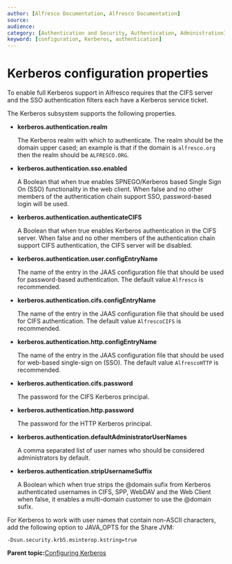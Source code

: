 ```yaml
---
author: [Alfresco Documentation, Alfresco Documentation]
source: 
audience: 
category: [Authentication and Security, Authentication, Administration]
keyword: [configuration, Kerberos, authentication]
---
```


# Kerberos configuration properties

To enable full Kerberos support in Alfresco requires that the CIFS server and the SSO authentication filters each have a Kerberos service ticket.

The Kerberos subsystem supports the following properties.

-   **kerberos.authentication.realm**

    The Kerberos realm with which to authenticate. The realm should be the domain upper cased; an example is that if the domain is `alfresco.org` then the realm should be `ALFRESCO.ORG`.

-   **kerberos.authentication.sso.enabled**

    A Boolean that when true enables SPNEGO/Kerberos based Single Sign On \(SSO\) functionality in the web client. When false and no other members of the authentication chain support SSO, password-based login will be used.

-   **kerberos.authentication.authenticateCIFS**

    A Boolean that when true enables Kerberos authentication in the CIFS server. When false and no other members of the authentication chain support CIFS authentication, the CIFS server will be disabled.

-   **kerberos.authentication.user.configEntryName**

    The name of the entry in the JAAS configuration file that should be used for password-based authentication. The default value `Alfresco` is recommended.

-   **kerberos.authentication.cifs.configEntryName**

    The name of the entry in the JAAS configuration file that should be used for CIFS authentication. The default value `AlfrescoCIFS` is recommended.

-   **kerberos.authentication.http.configEntryName**

    The name of the entry in the JAAS configuration file that should be used for web-based single-sign on \(SSO\). The default value `AlfrescoHTTP` is recommended.

-   **kerberos.authentication.cifs.password**

    The password for the CIFS Kerberos principal.

-   **kerberos.authentication.http.password**

    The password for the HTTP Kerberos principal.

-   **kerberos.authentication.defaultAdministratorUserNames**

    A comma separated list of user names who should be considered administrators by default.

-   **kerberos.authentication.stripUsernameSuffix**

    A Boolean which when true strips the @domain sufix from Kerberos authenticated usernames in CIFS, SPP, WebDAV and the Web Client when false, it enables a multi-domain customer to use the @domain sufix.


For Kerberos to work with user names that contain non-ASCII characters, add the following option to JAVA\_OPTS for the Share JVM:

```
-Dsun.security.krb5.msinterop.kstring=true
```

**Parent topic:**[Configuring Kerberos](../concepts/auth-kerberos-intro.md)

